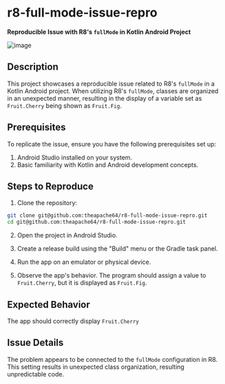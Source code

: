 # r8-full-mode-issue-repro

**Reproducible Issue with R8's `fullMode` in Kotlin Android Project**

![image](https://github.com/theapache64/r8-full-mode-issue-repro/assets/9678279/c76a5662-98cc-4351-bc69-51485c9c4124)

## Description

This project showcases a reproducible issue related to R8's `fullMode` in a Kotlin Android project. When utilizing R8's `fullMode`, classes are organized in an unexpected manner, resulting in the display of a variable set as `Fruit.Cherry` being shown as `Fruit.Fig`.

## Prerequisites

To replicate the issue, ensure you have the following prerequisites set up:

1. Android Studio installed on your system.
2. Basic familiarity with Kotlin and Android development concepts.

## Steps to Reproduce

1. Clone the repository:

```bash
git clone git@github.com:theapache64/r8-full-mode-issue-repro.git
cd git@github.com:theapache64/r8-full-mode-issue-repro.git
```

2. Open the project in Android Studio.

3. Create a release build using the "Build" menu or the Gradle task panel.

4. Run the app on an emulator or physical device.

5. Observe the app's behavior. The program should assign a value to `Fruit.Cherry`, but it is displayed as `Fruit.Fig`.

## Expected Behavior

The app should correctly display `Fruit.Cherry`

## Issue Details

The problem appears to be connected to the `fullMode` configuration in R8. This setting results in unexpected class organization, resulting unpredictable code.
